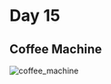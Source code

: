# Day 15

## Coffee Machine

![coffee_machine](https://user-images.githubusercontent.com/115932275/196043702-d16cfd96-c215-4bfc-b62b-a607792e2573.gif)


